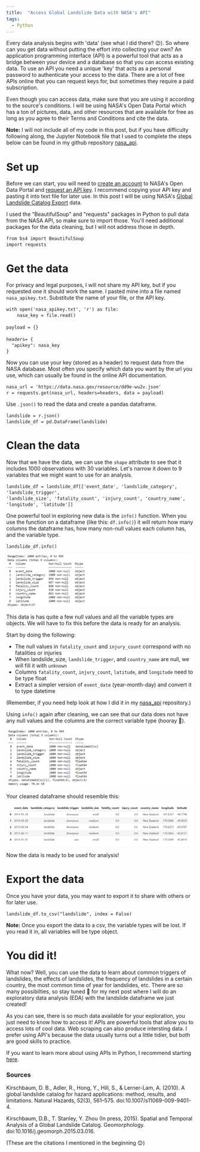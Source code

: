 ```yaml
---
title:  "Access Global Landslide Data with NASA's API"
tags:
  - Python
---
```


<!--more-->

Every data analysis begins with 'data' (see what I did there? 😉). So where can you get data without putting the effort into collecting your own? An application programming interface (API) is a powerful tool that acts as a bridge between your device and a database so that you can access existing data. To use an API you need a unique 'key' that acts as a personal password to authenticate your access to the data. There are a lot of free APIs online that you can request keys for, but sometimes they require a paid subscription.

Even though you can access data, make sure that you are using it according to the source's conditions. I will be using NASA's Open Data Portal which has a ton of pictures, data, and other resources that are available for free as long as you agree to their Terms and Conditions and cite the data.

**Note:** I will not include all of my code in this post, but if you have difficulty following along, the Jupyter Notebook file that I used to complete the steps below can be found in my github repository [nasa_api](https://github.com/katelynnelson38/nasa_api).

# Set up

Before we can start, you will need to [create an account](https://data.nasa.gov/login) to NASA's Open Data Portal and [request an API key](https://api.nasa.gov/index.html#signUp). I recommend copying your API key and pasting it into text file for later use. In this post I will be using NASA's [Global Landslide Catalog Export](https://data.nasa.gov/Earth-Science/Global-Landslide-Catalog-Export/dd9e-wu2v) data.

I used the "BeautifulSoup" and "requests" packages in Python to pull data from the NASA API, so make sure to import those. You'll need additional packages for the data cleaning, but I will not address those in depth.

```
from bs4 import BeautifulSoup
import requests
```

# Get the data

For privacy and legal purposes, I will not share my API key, but if you requested one it should work the same. I pasted mine into a file named `nasa_apikey.txt`. Substitute the name of your file, or the API key.

```
with open('nasa_apikey.txt', 'r') as file:
    nasa_key = file.read()

payload = {}

headers= {
  "apikey": nasa_key
}
```

Now you can use your key (stored as a header) to request data from the NASA database. Most often you specify which data you want by the url you use, which can usually be found in the online API documentation.

```
nasa_url = 'https://data.nasa.gov/resource/dd9e-wu2v.json'
r = requests.get(nasa_url, headers=headers, data = payload)
```

Use `.json()` to read the data and create a pandas dataframe.

```
landslide = r.json()
landslide_df = pd.DataFrame(landslide)
```

# Clean the data

Now that we have the data, we can use the `shape` attribute to see that it includes 1000 observations with 30 variables. Let's narrow it down to 9 variables that we might want to use for an analysis.

```
landslide_df = landslide_df[['event_date', 'landslide_category', 'landslide_trigger', 
'landslide_size', 'fatality_count', 'injury_count', 'country_name', 'longitude', 'latitude']]
```

One powerful tool in exploring new data is the `info()` function. When you use the function on a dataframe (like this: `df.info()`) it will return how many columns the dataframe has, how many non-null values each column has, and the variable type.

```
landslide_df.info()
```

![first info](https://raw.githubusercontent.com/katelynnelson38/stat386-projects/main/assets/images/apipost/first.info.PNG)

This data is has quite a few null values and all the variable types are objects. We will have to fix this before the data is ready for an analysis. 

Start by doing the following:

- The null values in `fatality_count` and `injury_count` correspond with no fatalities or injuries
- When landslide_size, `landslide_trigger`, and `country_name` are null, we will fill it with `unknown`
- Columns `fatality_count`, `injury_count`, `latitude`, and `longitude` need to be type float
- Extract a simpler version of `event_date` (year-month-day) and convert it to type datetime

(Remember, if you need help look at how I did it in my [nasa_api](https://github.com/katelynnelson38/nasa_api) repository.)

Using `info()` again after cleaning, we can see that our data does not have any null values and the columns are the correct variable type (hooray 🎉).

![second info](https://raw.githubusercontent.com/katelynnelson38/stat386-projects/main/assets/images/apipost/second.info.PNG)

Your cleaned dataframe should resemble this:

![landslide df](https://raw.githubusercontent.com/katelynnelson38/stat386-projects/main/assets/images/apipost/cleaned_df.PNG)

Now the data is ready to be used for analysis!

# Export the data

Once you have your data, you may want to export it to share with others or for later use.

```
landslide_df.to_csv("landslide", index = False)
```

**Note:** Once you export the data to a csv, the variable types will be lost. If you read it in, all variables will be type object.

# You did it!

What now? Well, you can use the data to learn about common triggers of landslides, the effects of landslides, the frequency of landslides in a certain country, the most common time of year for landslides, etc. There are so many possibilties, so stay tuned 👀 for my next post where I will do an exploratory data analysis (EDA) with the landslide dataframe we just created!

As you can see, there is so much data available for your exploration, you just need to know how to access it! APIs are powerful tools that allow you to access lots of cool data. Web scraping can also produce intersting data. I prefer using API's because the data usually turns out a little tidier, but both are good skills to practice.

If you want to learn more about using APIs in Python, I recommend starting [here](https://wesmckinney.com/book/accessing-data.html#io_web_apis). 

### Sources

Kirschbaum, D. B., Adler, R., Hong, Y., Hill, S., & Lerner-Lam, A. (2010). A global landslide catalog for hazard applications: method, results, and limitations. Natural Hazards, 52(3), 561–575. doi:10.1007/s11069-009-9401-4.

Kirschbaum, D.B., T. Stanley, Y. Zhou (In press, 2015). Spatial and Temporal Analysis of a Global Landslide Catalog. Geomorphology. doi:10.1016/j.geomorph.2015.03.016.

(These are the citations I mentioned in the beginning 😊)
